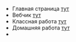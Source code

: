 - Главная страница [тут](https://education.yandex.ru/ege/go/webinars/mail#schedule)
- Вебчик [тут](https://www.youtube.com/watch?v=T7Ocu_bRFVU&feature=youtu.be)
- Классная работа [тут](https://education.yandex.ru/ege/collections/dbbcd921-9ffc-4f29-9971-70e533147b28/task/1)
- Домашняя работа [тут](https://education.yandex.ru/ege/collections/1243e096-f6ad-440a-8899-fcc07d55c6e5/task/1)
- 